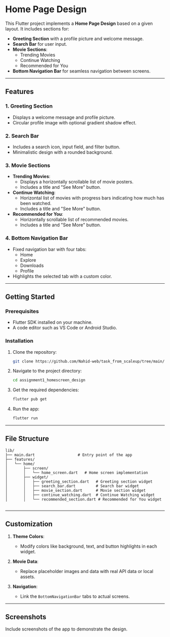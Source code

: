 # Home Page Design

This Flutter project implements a **Home Page Design** based on a given layout. It includes sections for:

- **Greeting Section** with a profile picture and welcome message.
- **Search Bar** for user input.
- **Movie Sections**:
  - Trending Movies
  - Continue Watching
  - Recommended for You
- **Bottom Navigation Bar** for seamless navigation between screens.

---

## Features

### 1. Greeting Section
- Displays a welcome message and profile picture.
- Circular profile image with optional gradient shadow effect.

### 2. Search Bar
- Includes a search icon, input field, and filter button.
- Minimalistic design with a rounded background.

### 3. Movie Sections
- **Trending Movies**:
  - Displays a horizontally scrollable list of movie posters.
  - Includes a title and "See More" button.
- **Continue Watching**:
  - Horizontal list of movies with progress bars indicating how much has been watched.
  - Includes a title and "See More" button.
- **Recommended for You**:
  - Horizontally scrollable list of recommended movies.
  - Includes a title and "See More" button.

### 4. Bottom Navigation Bar
- Fixed navigation bar with four tabs:
  - Home
  - Explore
  - Downloads
  - Profile
- Highlights the selected tab with a custom color.

---

## Getting Started

### Prerequisites
- Flutter SDK installed on your machine.
- A code editor such as VS Code or Android Studio.

### Installation
1. Clone the repository:
   ```bash
   git clone https://github.com/Nahid-web/task_from_scaleup/tree/main/assignment1_homescreen_design
   ```
2. Navigate to the project directory:
   ```bash
   cd assignment1_homescreen_design
   ```
3. Get the required dependencies:
   ```bash
   flutter pub get
   ```

4. Run the app:
   ```bash
   flutter run
   ```

---

## File Structure

```
lib/
├── main.dart                   # Entry point of the app
├── features/
│   └── home/
│       ├── screen/
│       │   └── home_screen.dart   # Home screen implementation
│       ├── widget/
│       │   ├── greeting_section.dart   # Greeting section widget
│       │   ├── search_bar.dart         # Search bar widget
│       │   ├── movie_section.dart      # Movie section widget
│       │   ├── continue_watching.dart  # Continue Watching widget
│       │   └── recommended_section.dart # Recommended for You widget
              
```

---

## Customization

1. **Theme Colors**:
   - Modify colors like background, text, and button highlights in each widget.

2. **Movie Data**:
   - Replace placeholder images and data with real API data or local assets.

3. **Navigation**:
   - Link the `BottomNavigationBar` tabs to actual screens.

---

## Screenshots
Include screenshots of the app to demonstrate the design.
